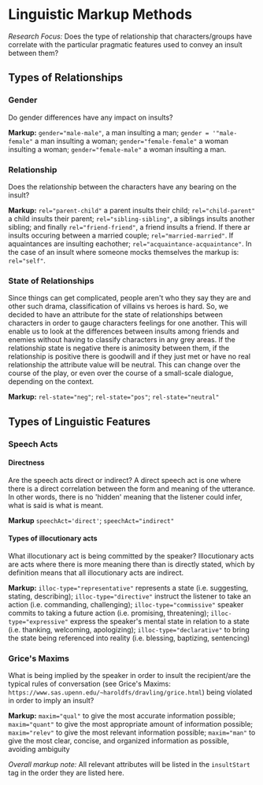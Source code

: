 # Linguistic Markup Methods

*Research Focus:* Does the type of relationship that characters/groups have correlate with the particular pragmatic features used to convey an insult between them?

## Types of Relationships

### Gender
Do gender differences have any impact on insults?

**Markup:** `gender="male-male"`, a man insulting a man; `gender = '"male-female"` a man insulting a woman; `gender="female-female"` a woman insulting a woman; `gender="female-male"` a woman insulting a man.

### Relationship
Does the relationship between the characters have any bearing on the insult?

**Markup:** `rel="parent-child"` a parent insults their child; `rel="child-parent"` a child insults their parent; `rel="sibling-sibling"`, a siblings insults another sibling; and finally `rel="friend-friend"`, a friend insults a friend. If there ar insults occuring between a married couple; `rel="married-married"`. If aquaintances are insulting eachother; `rel="acquaintance-acquaintance"`. In the case of an insult where someone mocks themselves the markup is: `rel="self"`.

### State of Relationships
Since things can get complicated, people aren't who they say they are and other such drama, classification of villains vs heroes is hard. So, we decided to have an attribute for the state of relationships between characters in order to gauge characters feelings for one another. 
This will enable us to look at the differences between insults among friends and enemies without having to classify characters in any grey areas. If the relationship state is negative there is animosity between them, if the relationship is positive there is goodwill and if they just met or have no real relationship the attribute value will be neutral. 
This can change over the course of the play, or even over the course of a small-scale dialogue, depending on the context.

**Markup:** `rel-state="neg"`; `rel-state="pos"`; `rel-state="neutral"`

## Types of Linguistic Features

### Speech Acts

#### Directness
Are the speech acts direct or indirect? A direct speech act is one where there is a direct correlation between the form and meaning of the utterance. In other words, there is no 'hidden' meaning that the listener could infer, what is said is what is meant.

**Markup** `speechAct='direct'`; `speechAct="indirect"`

#### Types of illocutionary acts
What illocutionary act is being committed by the speaker? Illocutionary acts are acts where there is more meaning there than is directly stated, which by definition means that all illocutionary acts are indirect.

**Markup:** `illoc-type="representative"` represents a state (i.e. suggesting, stating, describing); `illoc-type="directive"` instruct the listener to take an action (i.e. commanding, challenging); `illoc-type="commissive"` speaker commits to taking a future action (i.e. promising, threatening); `illoc-type="expressive"` express the speaker's mental state in relation to a state (i.e. thanking, welcoming, apologizing); `illoc-type="declarative"` to bring the state being referenced into reality (i.e. blessing, baptizing, sentencing)

### Grice's Maxims
What is being implied by the speaker in order to insult the recipient/are the typical rules of conversation (see Grice's Maxims: `https://www.sas.upenn.edu/~haroldfs/dravling/grice.html`) being violated in order to imply an insult?

**Markup:** `maxim="qual"` to give the most accurate information possible; `maxim="quant"` to give the most appropriate amount of information possible; `maxim="relev"` to give the most relevant information possible; `maxim="man"` to give the most clear, concise, and organized information as possible, avoiding ambiguity


  *Overall markup note:* All relevant attributes will be listed in the `insultStart` tag in the order they are listed here.
